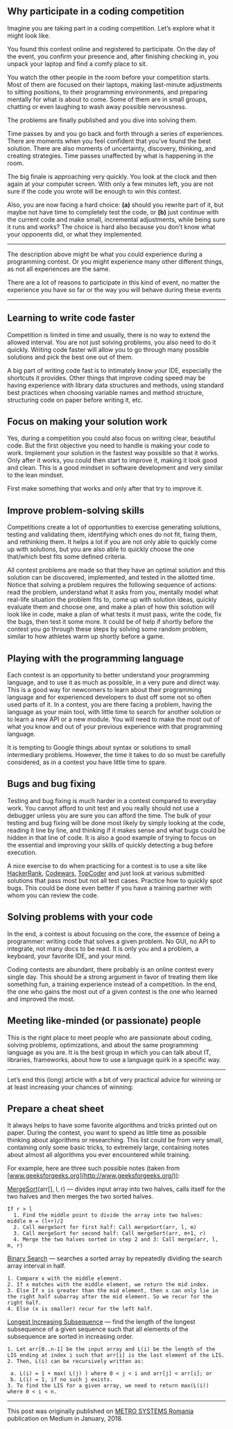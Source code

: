 ## Why participate in a coding competition

Imagine you are taking part in a coding competition. Let’s explore what it might look like.

You found this contest online and registered to participate. On the day of the event, you confirm your presence and, after finishing checking in, you unpack your laptop and find a comfy place to sit.

You watch the other people in the room before your competition starts. Most of them are focused on their laptops, making last-minute adjustments to sitting positions, to their programming environments, and preparing mentally for what is about to come. Some of them are in small groups, chatting or even laughing to wash away possible nervousness.

The problems are finally published and you dive into solving them.

Time passes by and you go back and forth through a series of experiences. There are moments when you feel confident that you’ve found the best solution. There are also moments of uncertainty, discovery, thinking, and creating strategies. Time passes unaffected by what is happening in the room.

The big finale is approaching very quickly. You look at the clock and then again at your computer screen. With only a few minutes left, you are not sure if the code you wrote will be enough to win this contest.

Also, you are now facing a hard choice: **(a)** should you rewrite part of it, but maybe not have time to completely test the code, or **(b)** just continue with the current code and make small, incremental adjustments, while being sure it runs and works? 
The choice is hard also because you don’t know what your opponents did, or what they implemented.

---

The description above might be what you could experience during a programming contest. Or you might experience many other different things, as not all experiences are the same.

There are a lot of reasons to participate in this kind of event, no matter the experience you have so far or the way you will behave during these events

---

## Learning to write code faster

Competition is limited in time and usually, there is no way to extend the allowed interval. You are not just solving problems, you also need to do it quickly. Writing code faster will allow you to go through many possible solutions and pick the best one out of them.

A big part of writing code fast is to intimately know your IDE, especially the shortcuts it provides. Other things that improve coding speed may be having experience with library data structures and methods, using standard best practices when choosing variable names and method structure, structuring code on paper before writing it, etc.


## Focus on making your solution work

Yes, during a competition you could also focus on writing clear, beautiful code. But the first objective you need to handle is making your code to work. Implement your solution in the fastest way possible so that it works. Only after it works, you could then start to improve it, making it look good and clean. This is a good mindset in software development and very similar to the lean mindset.

First make something that works and only after that try to improve it.

## Improve problem-solving skills

Competitions create a lot of opportunities to exercise generating solutions, testing and validating them, identifying which ones do not fit, fixing them, and rethinking them. It helps a lot if you are not only able to quickly come up with solutions, but you are also able to quickly choose the one that/which best fits some defined criteria.

All contest problems are made so that they have an optimal solution and this solution can be discovered, implemented, and tested in the allotted time. Notice that solving a problem requires the following sequence of actions: read the problem, understand what it asks from you, mentally model what real-life situation the problem fits to, come up with solution ideas, quickly evaluate them and choose one, and make a plan of how this solution will look like in code, make a plan of what tests it must pass, write the code, fix the bugs, then test it some more. It could be of help if shortly before the contest you go through these steps by solving some random problem, similar to how athletes warm up shortly before a game.

## Playing with the programming language

Each contest is an opportunity to better understand your programming language, and to use it as much as possible, in a very pure and direct way. This is a good way for newcomers to learn about their programming language and for experienced developers to dust off some not so often used parts of it. In a contest, you are there facing a problem, having the language as your main tool, with little time to search for another solution or to learn a new API or a new module. You will need to make the most out of what you know and out of your previous experience with that programming language.

It is tempting to Google things about syntax or solutions to small intermediary problems. However, the time it takes to do so must be carefully considered, as in a contest you have little time to spare.

## Bugs and bug fixing

Testing and bug fixing is much harder in a contest compared to everyday work. You cannot afford to unit test and you really should not use a debugger unless you are sure you can afford the time. The bulk of your testing and bug fixing will be done most likely by simply looking at the code, reading it line by line, and thinking if it makes sense and what bugs could be hidden in that line of code. It is also a good example of trying to focus on the essential and improving your skills of quickly detecting a bug before execution.

A nice exercise to do when practicing for a contest is to use a site like [HackerRank](https://www.hackerrank.com/), [Codewars](https://www.codewars.com/), [TopCoder](https://www.topcoder.com/) and just look at various submitted solutions that pass most but not all test cases. Practice how to quickly spot bugs. This could be done even better if you have a training partner with whom you can review the code.

## Solving problems with your code

In the end, a contest is about focusing on the core, the essence of being a programmer: writing code that solves a given problem. No GUI, no API to integrate, not many docs to be read. It is only you and a problem, a keyboard, your favorite IDE, and your mind.

Coding contests are abundant, there probably is an online contest every single day. This should be a strong argument in favor of treating them like something fun, a training experience instead of a competition. In the end, the one who gains the most out of a given contest is the one who learned and improved the most.

## Meeting like-minded (or passionate) people

This is the right place to meet people who are passionate about coding, solving problems, optimizations, and about the same programming language as you are. It is the best group in which you can talk about IT, libraries, frameworks, about how to use a language quirk in a specific way.

---

Let’s end this (long) article with a bit of very practical advice for winning or at least increasing your chances of winning:

## Prepare a cheat sheet

It always helps to have some favorite algorithms and tricks printed out on paper. During the contest, you want to spend as little time as possible thinking about algorithms or researching. This list could be from very small, containing only some basic tricks, to extremely large, containing notes about almost all algorithms you ever encountered while training.

For example, here are three such possible notes (taken from [www.geeksforgeeks.org](http://www.geeksforgeeks.org/)):

[MergeSort](https://www.geeksforgeeks.org/merge-sort/)(arr[], l, r) — divides input array into two halves, calls itself for the two halves and then merges the two sorted halves.

```
If r > l
  1. Find the middle point to divide the array into two halves: 
middle m = (l+r)/2
  2. Call mergeSort for first half: Call mergeSort(arr, l, m)
  3. Call mergeSort for second half: Call mergeSort(arr, m+1, r)
  4. Merge the two halves sorted in step 2 and 3: Call merge(arr, l, m, r)
```

[Binary Search](https://www.geeksforgeeks.org/binary-search/) — searches a sorted array by repeatedly dividing the search array interval in half.

```
1. Compare x with the middle element.
2. If x matches with the middle element, we return the mid index.
3. Else If x is greater than the mid element, then x can only lie in the right half subarray after the mid element. So we recur for the right half.
4. Else (x is smaller) recur for the left half.
```

[Longest Increasing Subsequence](https://www.geeksforgeeks.org/longest-increasing-subsequence/) — find the length of the longest subsequence of a given sequence such that all elements of the subsequence are sorted in increasing order.


```
1. Let arr[0..n-1] be the input array and L(i) be the length of the LIS ending at index i such that arr[i] is the last element of the LIS.
2. Then, L(i) can be recursively written as:
   
 a. L(i) = 1 + max( L(j) ) where 0 < j < i and arr[j] < arr[i]; or
 b. L(i) = 1, if no such j exists.
3. To find the LIS for a given array, we need to return max(L(i)) where 0 < i < n.
```

---

This post was originally published on [METRO SYSTEMS Romania](https://medium.com/metrosystemsro) publication on Medium in January, 2018.

